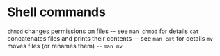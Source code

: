 # Shell commands

`chmod` changes permissions on files -- see `man chmod` for details
`cat` concatenates files and prints their contents -- see `man cat` for details
`mv` moves files (or renames them) -- `man mv`
